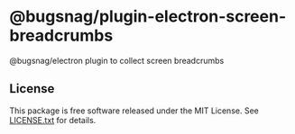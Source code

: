 # @bugsnag/plugin-electron-screen-breadcrumbs

@bugsnag/electron plugin to collect screen breadcrumbs

## License

This package is free software released under the MIT License. See [LICENSE.txt](./LICENSE.txt) for details.
